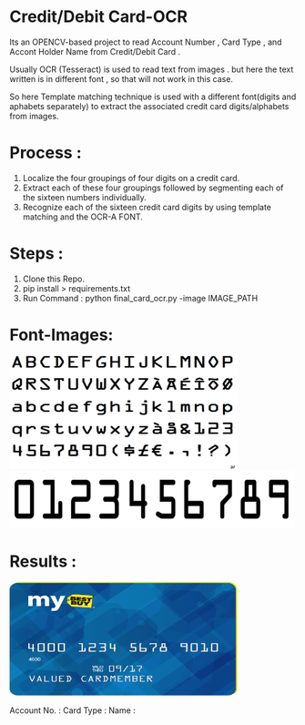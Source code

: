 # Credit/Debit Card-OCR

Its an OPENCV-based project to read Account Number , Card Type , and Accont Holder Name from Credit/Debit Card . 

Usually OCR (Tesseract) is used to read text from images . but here the text written is in different font , so that will not work in this case.

So here Template matching technique is used with a different font(digits and aphabets separately) to extract the associated credit card digits/alphabets from images.

# Process : 

1. Localize the four groupings of four digits on a credit card.
2. Extract each of these four groupings followed by segmenting each of the sixteen numbers individually.
3. Recognize each of the sixteen credit card digits by using template matching and the OCR-A FONT.


# Steps :

1. Clone this Repo.
2. pip install > requirements.txt
3. Run Command :  python final_card_ocr.py -image IMAGE_PATH 

# Font-Images:
<p float="left">
  <img src="font_images/OCRA.png" width="400" height="200" />
  <img src="font_images/ocr_a_reference.png" width="500" height="100" /> 
</p>

# Results : 

<p float="center">
  <img src="Sample_images/credit_card_01.png" width="400" height="200" />
</p>

Account No. : 
Card Type   : 
Name        : 
